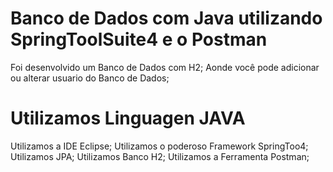 
# Banco de Dados com Java utilizando SpringToolSuite4 e o Postman

Foi desenvolvido um Banco de Dados com H2;
Aonde você pode adicionar ou alterar usuario do Banco de Dados;

# Utilizamos Linguagen JAVA 
Utilizamos a IDE Eclipse;
Utilizamos o poderoso Framework SpringToo4;
Utilizamos JPA;
Utilizamos Banco H2;
Utilizamos a Ferramenta Postman;
